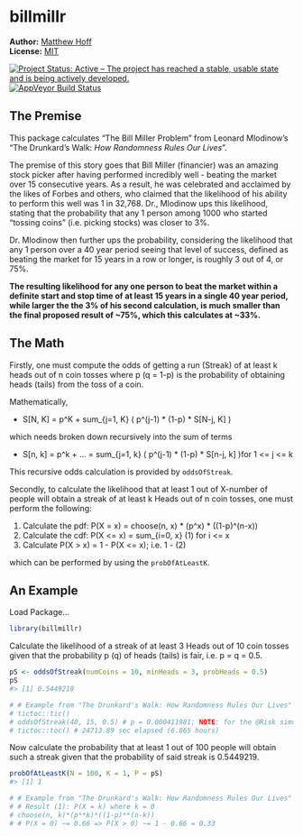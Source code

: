 
<!-- README.md is generated from README.Rmd. Please edit that file -->

# billmillr

**Author:** [Matthew Hoff](https://github.com/mghoff) <br/> **License:**
[MIT](https://opensource.org/licenses/MIT)<br/>

[![Project Status: Active – The project has reached a stable, usable
state and is being actively
developed.](http://www.repostatus.org/badges/latest/active.svg)](https://www.repostatus.org/)
[![AppVeyor Build
Status](https://ci.appveyor.com/api/projects/status/github/ropensci/epubr?branch=master&svg=true)](https://ci.appveyor.com/project/leonawicz/epubr)

## The Premise

This package calculates “The Bill Miller Problem” from Leonard
Mlodinow’s “The Drunkard’s Walk: *How Randomness Rules Our Lives*”.

The premise of this story goes that Bill Miller (financier) was an
amazing stock picker after having performed incredibly well - beating
the market over 15 consecutive years. As a result, he was celebrated and
acclaimed by the likes of Forbes and others, who claimed that the
likelihood of his ability to perform this well was 1 in 32,768. Dr.,
Mlodinow ups this likelihood, stating that the probability that any 1
person among 1000 who started “tossing coins” (i.e. picking stocks) was
closer to 3%.

Dr. Mlodinow then further ups the probability, considering the
likelihood that any 1 person over a 40 year period seeing that level of
success, defined as beating the market for 15 years in a row or longer,
is roughly 3 out of 4, or 75%.

**The resulting likelihood for any one person to beat the market within
a definite start and stop time of at least 15 years in a single 40 year
period, while larger the the 3% of his second calculation, is much
smaller than the final proposed result of \~75%, which this calculates
at \~33%.**

## The Math

Firstly, one must compute the odds of getting a run (Streak) of at least
k heads out of n coin tosses where p (q = 1-p) is the probability of
obtaining heads (tails) from the toss of a coin.

Mathematically,

-   S\[N, K\] = p^K + sum\_{j=1, K} ( p^(j-1) \* (1-p) \* S\[N-j, K\] )

which needs broken down recursively into the sum of terms

-   S\[n, k\] = p^k + … = sum\_{j=1, k} ( p^(j-1) \* (1-p) \* S\[n-j,
    k\] )for 1 \<= j \<= k

This recursive odds calculation is provided by `oddsOfStreak`.

Secondly, to calculate the likelihood that at least 1 out of X-number of
people will obtain a streak of at least k Heads out of n coin tosses,
one must perform the following:

1.  Calculate the pdf: P(X = x) = choose(n, x) \* (p^x) \* ((1-p)^(n-x))
2.  Calculate the cdf: P(X \<= x) = sum\_{i=0, x} (1) for i \<= x
3.  Calculate P(X > x) = 1 - P(X \<= x); i.e. 1 - (2)

which can be performed by using the `probOfAtLeastK`.

## An Example

Load Package…

``` r
library(billmillr)
```

Calculate the likelihood of a streak of at least 3 Heads out of 10 coin
tosses given that the probability p (q) of heads (tails) is fair, i.e. p
= q = 0.5.

``` r
pS <- oddsOfStreak(numCoins = 10, minHeads = 3, probHeads = 0.5)
pS
#> [1] 0.5449219

# # Example from "The Drunkard's Walk: How Randomness Rules Our Lives"
# tictoc::tic()
# oddsOfStreak(40, 15, 0.5) # p = 0.000411981; NOTE: for the @Risk simulation, we got 0.0002 - i.e. this is within bounds.
# tictoc::toc() # 24713.89 sec elapsed (6.865 hours)
```

Now calculate the probability that at least 1 out of 100 people will
obtain such a streak given that the probability of said streak is
0.5449219.

``` r
probOfAtLeastK(N = 100, K = 1, P = pS)
#> [1] 1

# # Example from "The Drunkard's Walk: How Randomness Rules Our Lives" continued...
# # Result (1): P(X = k) where k = 0
# choose(n, k)*(p**k)*((1-p)**(n-k))
# # P(X = 0) ~= 0.66 => P(X > 0) ~= 1 - 0.66 = 0.33
```
